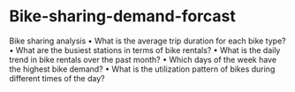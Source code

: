 # Bike-sharing-demand-forcast
Bike sharing analysis
•	What is the average trip duration for each bike type?
•	What are the busiest stations in terms of bike rentals?
•	What is the daily trend in bike rentals over the past month?
•	Which days of the week have the highest bike demand?
•	What is the utilization pattern of bikes during different times of the day?

